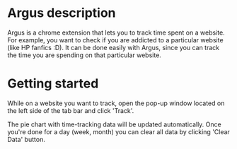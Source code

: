 # Argus description

Argus is a chrome extension that lets you to track time spent on a website.
For example, you want to check if you are addicted to a particular website (like HP fanfics :D).
It can be done easily with Argus, since you can track the time you are spending on that particular website.

# Getting started

While on a website you want to track, open the pop-up window located on the left side of the tab bar and click 'Track'.

The pie chart with time-tracking data will be updated automatically.
Once you're done for a day (week, month) you can clear all data by clicking 'Clear Data' button.
